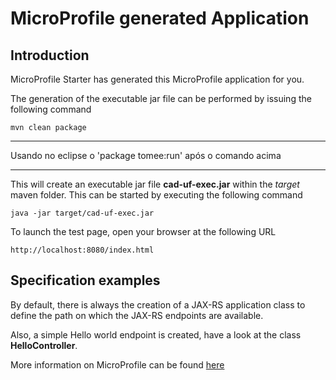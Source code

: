 # MicroProfile generated Application

## Introduction

MicroProfile Starter has generated this MicroProfile application for you.

The generation of the executable jar file can be performed by issuing the following command

    mvn clean package
    
    
-------------------

Usando no eclipse o 'package tomee:run' após o comando acima

-------------------
This will create an executable jar file **cad-uf-exec.jar** within the _target_ maven folder. This can be started by executing the following command

    java -jar target/cad-uf-exec.jar




To launch the test page, open your browser at the following URL

    http://localhost:8080/index.html

## Specification examples

By default, there is always the creation of a JAX-RS application class to define the path on which the JAX-RS endpoints are available.

Also, a simple Hello world endpoint is created, have a look at the class **HelloController**.

More information on MicroProfile can be found [here](https://microprofile.io/)















